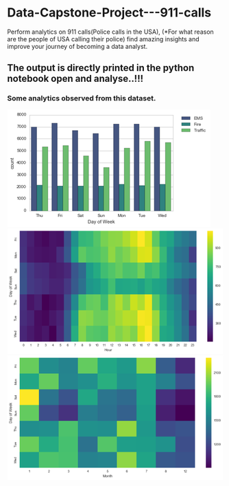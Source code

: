 # Data-Capstone-Project---911-calls
Perform analytics on 911 calls(Police calls in the USA),
(*For what reason are the people of USA calling their police)
find amazing insights and improve your journey of becoming a data analyst.

## The output is directly printed in the python notebook open and analyse..!!!

### Some analytics observed from this dataset.

![](d1.png)
![](d2.png)
![](d3.png)
